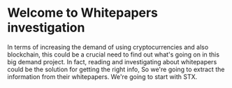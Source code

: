 # Welcome to Whitepapers investigation
In terms of increasing the demand of using cryptocurrencies and also blockchain, this could be a crucial need to find out what's going on in this big demand project.
In fact, reading and investigating about whitepapers could be the solution for getting the right info, So we're going to extract the information from their whitepapers.
We're going to start with STX.
